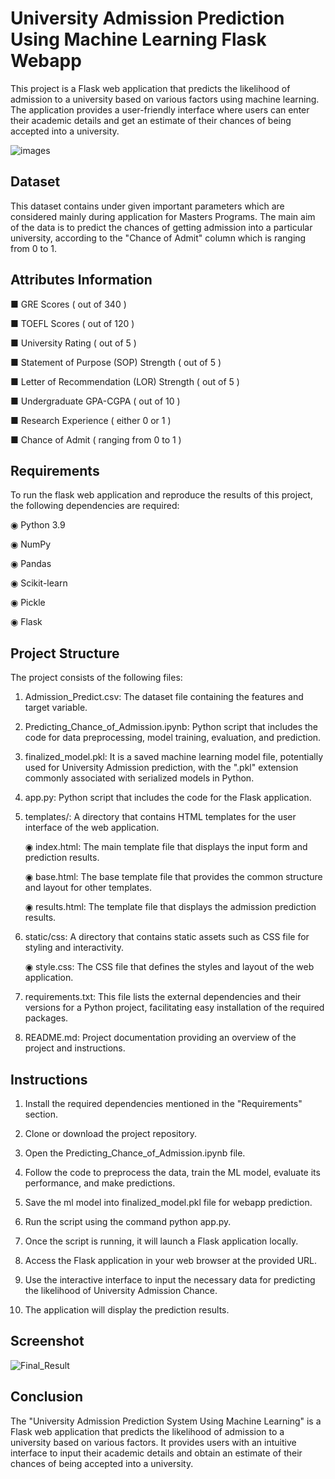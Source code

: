 
# University Admission Prediction Using Machine Learning Flask Webapp

This project is a Flask web application that predicts the likelihood of admission to a university based on various factors using machine learning. The application provides a user-friendly interface where users can enter their academic details and get an estimate of their chances of being accepted into a university.

![images](https://github.com/Mohamed-Ashif/University-Admission-Prediction-System/assets/78372127/8e0b3678-5859-412a-87f9-1b51eba901d4)

## Dataset

This dataset contains under given important parameters which are considered mainly during application for Masters Programs. The main aim of the data is to predict the chances of getting admission into a particular university, according to the "Chance of Admit" column which is ranging from 0 to 1.


## Attributes Information

■ GRE Scores ( out of 340 )

■ TOEFL Scores ( out of 120 )

■ University Rating ( out of 5 )

■ Statement of Purpose (SOP) Strength ( out of 5 )

■ Letter of Recommendation (LOR) Strength ( out of 5 )

■ Undergraduate GPA-CGPA ( out of 10 )

■ Research Experience ( either 0 or 1 )

■ Chance of Admit ( ranging from 0 to 1 )

## Requirements

To run the flask web application and reproduce the results of this project, the following dependencies are required:

◉ Python 3.9

◉ NumPy

◉ Pandas

◉ Scikit-learn

◉ Pickle

◉ Flask

## Project Structure

The project consists of the following files:

1. Admission_Predict.csv: The dataset file containing the features and target variable.

2. Predicting_Chance_of_Admission.ipynb:  Python script that includes the code for data preprocessing, model training, evaluation, and prediction.

3. finalized_model.pkl: It is a saved machine learning model file, potentially used for University Admission prediction, with the ".pkl" extension commonly associated with serialized models in Python.

4. app.py: Python script that includes the code for the Flask application.

5. templates/: A directory that contains HTML templates for the user interface of the web application.

   ◉ index.html: The main template file that displays the input form and prediction results.

   ◉ base.html: The base template file that provides the common structure and layout for other templates.

   ◉ results.html: The template file that displays the admission prediction results.

6. static/css: A directory that contains static assets such as CSS file for styling and interactivity.

   ◉  style.css: The CSS file that defines the styles and layout of the web application.

7. requirements.txt: This file lists the external dependencies and their versions for a Python project, facilitating easy installation of the required packages.

8. README.md: Project documentation providing an overview of the project and instructions.

## Instructions

1. Install the required dependencies mentioned in the "Requirements" section.

2. Clone or download the project repository.

3. Open the Predicting_Chance_of_Admission.ipynb file.

4. Follow the code to preprocess the data, train the ML model, evaluate its performance, and make predictions.

5. Save the ml model into finalized_model.pkl file for webapp prediction.

6. Run the script using the command python app.py.

7. Once the script is running, it will launch a Flask application locally.

8. Access the Flask application in your web browser at the provided URL.

9. Use the interactive interface to input the necessary data for predicting the likelihood of University Admission Chance.

10. The application will display the prediction results.


## Screenshot

![Final_Result](https://github.com/Mohamed-Ashif/University-Admission-Prediction-System/assets/78372127/be489224-0b9b-4109-bb7c-64f47fb3c788)


## Conclusion

The "University Admission Prediction System Using Machine Learning" is a Flask web application that predicts the likelihood of admission to a university based on various factors. It provides users with an intuitive interface to input their academic details and obtain an estimate of their chances of being accepted into a university.
